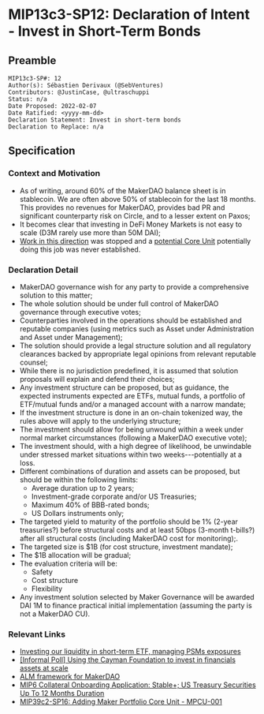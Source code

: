 # MIP13c3-SP12: Declaration of Intent - Invest in Short-Term Bonds

## Preamble

```
MIP13c3-SP#: 12
Author(s): Sébastien Derivaux (@SebVentures)
Contributors: @JustinCase, @ultraschuppi
Status: n/a
Date Proposed: 2022-02-07
Date Ratified: <yyyy-mm-dd>
Declaration Statement: Invest in short-term bonds
Declaration to Replace: n/a
```

## Specification

### Context and Motivation

* As of writing, around 60% of the MakerDAO balance sheet is in stablecoin. We are often above 50% of stablecoin for the last 18 months. This provides no revenues for MakerDAO, provides bad PR and significant counterparty risk on Circle, and to a lesser extent on Paxos;
* It becomes clear that investing in DeFi Money Markets is not easy to scale (D3M rarely use more than 50M DAI);
* [Work in this direction](https://forum.makerdao.com/t/investing-our-liquidity-in-short-term-etf-managing-psms-exposures/10891) was stopped and a [potential Core Unit](https://forum.makerdao.com/t/mip39c2-sp16-adding-maker-portfolio-core-unit-mpcu-001/8996) potentially doing this job was never established.

### Declaration Detail

* MakerDAO governance wish for any party to provide a comprehensive solution to this matter;
* The whole solution should be under full control of MakerDAO governance through executive votes;
* Counterparties involved in the operations should be established and reputable companies (using metrics such as Asset under Administration and Asset under Management);
* The solution should provide a legal structure solution and all regulatory clearances backed by appropriate legal opinions from relevant reputable counsel;
* While there is no jurisdiction predefined, it is assumed that solution proposals will explain and defend their choices;
* Any investment structure can be proposed, but as guidance, the expected instruments expected are ETFs, mutual funds, a portfolio of ETF/mutual funds and/or a managed account with a narrow mandate;
* If the investment structure is done in an on-chain tokenized way, the rules above will apply to the underlying structure;
* The investment should allow for being unwound within a week under normal market circumstances (following a MakerDAO executive vote);
* The investment should, with a high degree of likelihood, be unwindable under stressed market situations within two weeks---potentially at a loss.
* Different combinations of duration and assets can be proposed, but should be within the following limits:
  * Average duration up to 2 years;
  * Investment-grade corporate and/or US Treasuries;
  * Maximum 40% of BBB-rated bonds;
  * US Dollars instruments only;
* The targeted yield to maturity of the portfolio should be 1% (2-year treasuries?) before structural costs and at least 50bps (3-month t-bills?) after all structural costs (including MakerDAO cost for monitoring);.
* The targeted size is $1B (for cost structure, investment mandate);
* The $1B allocation will be gradual;
* The evaluation criteria will be:
  * Safety
  * Cost structure
  * Flexibility
* Any investment solution selected by Maker Governance will be awarded DAI 1M to finance practical initial implementation (assuming the party is not a MakerDAO CU).

### Relevant Links

* [Investing our liquidity in short-term ETF, managing PSMs exposures](https://forum.makerdao.com/t/investing-our-liquidity-in-short-term-etf-managing-psms-exposures/10891)
* [[Informal Poll] Using the Cayman Foundation to invest in financials assets at scale](https://forum.makerdao.com/t/informal-poll-using-the-cayman-foundation-to-invest-in-financials-assets-at-scale/9790)
* [ALM framework for MakerDAO](https://forum.makerdao.com/t/alm-framework-for-makerdao/12994)
* [MIP6 Collateral Onboarding Application: Stable+; US Treasury Securities Up To 12 Months Duration](https://forum.makerdao.com/t/mip6-collateral-onboarding-application-stable-us-treasury-securities-up-to-12-months-duration/12503)
* [MIP39c2-SP16: Adding Maker Portfolio Core Unit - MPCU-001](https://forum.makerdao.com/t/investing-our-liquidity-in-short-term-etf-managing-psms-exposures/10891)
